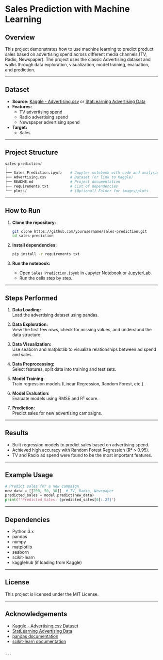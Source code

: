 # Sales Prediction with Machine Learning

## Overview

This project demonstrates how to use machine learning to predict product sales based on advertising spend across different media channels (TV, Radio, Newspaper). The project uses the classic Advertising dataset and walks through data exploration, visualization, model training, evaluation, and prediction.

---

## Dataset

- **Source:** [Kaggle - Advertising.csv](https://www.kaggle.com/datasets/bumba5341/advertisingcsv) or [StatLearning Advertising Data](https://www.statlearning.com/s/Advertising.csv)
- **Features:**
  - TV advertising spend
  - Radio advertising spend
  - Newspaper advertising spend
- **Target:**
  - Sales

---

## Project Structure

```python
sales-prediction/
│
├── Sales Prediction.ipynb    # Jupyter notebook with code and analysis
├── Advertising.csv           # Dataset (or link to Kaggle)
├── README.md                 # Project documentation
├── requirements.txt          # List of dependencies
└── plots/                    # (Optional) Folder for images/plots
```

---

## How to Run

1. **Clone the repository:**
   ```bash
   git clone https://github.com/yourusername/sales-prediction.git
   cd sales-prediction
   ```

2. **Install dependencies:**
   ```bash
   pip install -r requirements.txt
   ```

3. **Run the notebook:**
   - Open `Sales Prediction.ipynb` in Jupyter Notebook or JupyterLab.
   - Run the cells step by step.

---

## Steps Performed

1. **Data Loading:**  
   Load the advertising dataset using pandas.

2. **Data Exploration:**  
   View the first few rows, check for missing values, and understand the data structure.

3. **Data Visualization:**  
   Use seaborn and matplotlib to visualize relationships between ad spend and sales.

4. **Data Preprocessing:**  
   Select features, split data into training and test sets.

5. **Model Training:**  
   Train regression models (Linear Regression, Random Forest, etc.).

6. **Model Evaluation:**  
   Evaluate models using RMSE and R² score.

7. **Prediction:**  
   Predict sales for new advertising campaigns.

---

## Results

- Built regression models to predict sales based on advertising spend.
- Achieved high accuracy with Random Forest Regression (R² > 0.95).
- TV and Radio ad spend were found to be the most important features.

---

## Example Usage

```python
# Predict sales for a new campaign
new_data = [[200, 50, 30]]  # TV, Radio, Newspaper
predicted_sales = model.predict(new_data)
print(f"Predicted Sales: {predicted_sales[0]:.2f}")
```

---

## Dependencies

- Python 3.x
- pandas
- numpy
- matplotlib
- seaborn
- scikit-learn
- kagglehub (if loading from Kaggle)

---

## License

This project is licensed under the MIT License.

---

## Acknowledgements

- [Kaggle - Advertising.csv Dataset](https://www.kaggle.com/datasets/bumba5341/advertisingcsv)
- [StatLearning Advertising Data](https://www.statlearning.com/s/Advertising.csv)
- [pandas documentation](https://pandas.pydata.org/)
- [scikit-learn documentation](https://scikit-learn.org/)
```

---
